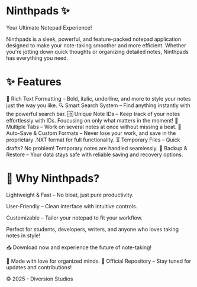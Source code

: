 # Ninthpads ✨
Your Ultimate Notepad Experience!

Ninthpads is a sleek, powerful, and feature-packed notepad application designed to make your note-taking smoother and more efficient. Whether you're jotting down quick thoughts or organizing detailed notes, Ninthpads has everything you need.

# ✨ Features
📝 Rich Text Formatting – Bold, italic, underline, and more to style your notes just the way you like.
🔍 Smart Search System – Find anything instantly with the powerful search bar.
🆔 Unique Note IDs – Keep track of your notes effortlessly with IDs. Foucusing on only what matters in the moment!
📂 Multiple Tabs – Work on several notes at once without missing a beat.
💾 Auto-Save & Custom Formats – Never lose your work, and save in the proprietary .NXT format for full functionality.
⏳ Temporary Files – Quick drafts? No problem! Temporary notes are handled seamlessly.
🔄 Backup & Restore – Your data stays safe with reliable saving and recovery options.

# 🚀 Why Ninthpads?
Lightweight & Fast – No bloat, just pure productivity.

User-Friendly – Clean interface with intuitive controls.

Customizable – Tailor your notepad to fit your workflow.

Perfect for students, developers, writers, and anyone who loves taking notes in style!

📥 Download now and experience the future of note-taking!

💖 Made with love for organized minds.
🔗 Official Repository – Stay tuned for updates and contributions!

© 2025 - Diversion Studios
